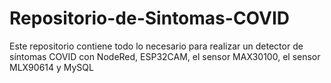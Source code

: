 # Repositorio-de-Sintomas-COVID
Este repositorio contiene todo lo necesario para realizar un detector de síntomas COVID con NodeRed, ESP32CAM, el sensor MAX30100, el sensor MLX90614 y MySQL
